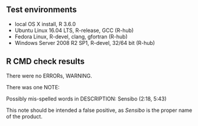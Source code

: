 ## Test environments
* local OS X install, R 3.6.0
* Ubuntu Linux 16.04 LTS, R-release, GCC (R-hub)
* Fedora Linux, R-devel, clang, gfortran (R-hub)
* Windows Server 2008 R2 SP1, R-devel, 32/64 bit (R-hub)

## R CMD check results
There were no ERRORs, WARNING.

There was one NOTE:

Possibly mis-spelled words in DESCRIPTION:
  Sensibo (2:18, 5:43)
  
This note should be intended a false positive, as _Sensibo_ is the proper name of the product.